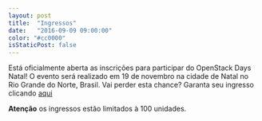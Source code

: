 ```yaml
---
layout: post
title:  "Ingressos"
date:   "2016-09-09 09:00:00"
color: "#cc0000"
isStaticPost: false
---
```



Está oficialmente aberta as inscrições para participar do OpenStack Days
Natal!
O evento será realizado em 19 de novembro na cidade de Natal no Rio Grande do
Norte, Brasil. Vai perder esta chance? Garanta seu ingresso clicando
[aqui](https://www.eventbrite.com/e/openstack-day-natal-tickets-27410957913)

__Atenção__ os ingressos estão limitados à 100 unidades.
